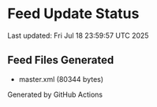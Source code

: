 # Feed Update Status
Last updated: Fri Jul 18 23:59:57 UTC 2025

## Feed Files Generated
- master.xml (80344 bytes)

Generated by GitHub Actions
